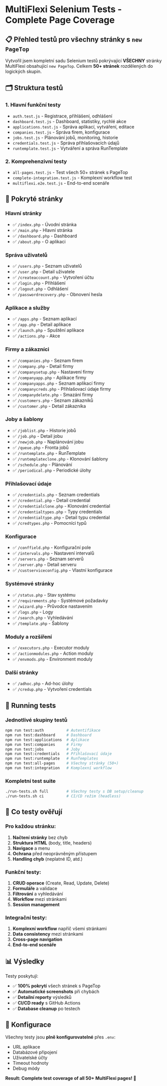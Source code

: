 # MultiFlexi Selenium Tests - Complete Page Coverage

## 📋 Přehled testů pro všechny stránky s `new PageTop`

Vytvořil jsem kompletní sadu Selenium testů pokrývající **VŠECHNY** stránky MultiFlexi obsahující `new PageTop`. Celkem **50+ stránek** rozdělených do logických skupin.

## 🗂️ Struktura testů

### 1. **Hlavní funkční testy**
- `auth.test.js` - Registrace, přihlášení, odhlášení
- `dashboard.test.js` - Dashboard, statistiky, rychlé akce
- `applications.test.js` - Správa aplikací, vytváření, editace
- `companies.test.js` - Správa firem, konfigurace
- `jobs.test.js` - Plánování jobů, monitoring, historie
- `credentials.test.js` - Správa přihlašovacích údajů
- `runtemplate.test.js` - Vytváření a správa RunTemplate

### 2. **Komprehenzivní testy**
- `all-pages.test.js` - Test všech 50+ stránek s PageTop
- `complete-integration.test.js` - Komplexní workflow test
- `multiflexi.e2e.test.js` - End-to-end scenáře

## 📄 Pokryté stránky

### Hlavní stránky
- ✅ `/index.php` - Úvodní stránka  
- ✅ `/main.php` - Hlavní stránka
- ✅ `/dashboard.php` - Dashboard
- ✅ `/about.php` - O aplikaci

### Správa uživatelů
- ✅ `/users.php` - Seznam uživatelů
- ✅ `/user.php` - Detail uživatele  
- ✅ `/createaccount.php` - Vytvoření účtu
- ✅ `/login.php` - Přihlášení
- ✅ `/logout.php` - Odhlášení
- ✅ `/passwordrecovery.php` - Obnovení hesla

### Aplikace a služby
- ✅ `/apps.php` - Seznam aplikací
- ✅ `/app.php` - Detail aplikace
- ✅ `/launch.php` - Spuštění aplikace
- ✅ `/actions.php` - Akce

### Firmy a zákazníci  
- ✅ `/companies.php` - Seznam firem
- ✅ `/company.php` - Detail firmy
- ✅ `/companysetup.php` - Nastavení firmy
- ✅ `/companyapp.php` - Aplikace firmy
- ✅ `/companyapps.php` - Seznam aplikací firmy
- ✅ `/companycreds.php` - Přihlašovací údaje firmy
- ✅ `/companydelete.php` - Smazání firmy
- ✅ `/customers.php` - Seznam zákazníků
- ✅ `/customer.php` - Detail zákazníka

### Joby a šablony
- ✅ `/joblist.php` - Historie jobů  
- ✅ `/job.php` - Detail jobu
- ✅ `/newjob.php` - Naplánování jobu
- ✅ `/queue.php` - Fronta jobů
- ✅ `/runtemplate.php` - RunTemplate
- ✅ `/runtemplateclone.php` - Klonování šablony
- ✅ `/schedule.php` - Plánování
- ✅ `/periodical.php` - Periodické úlohy

### Přihlašovací údaje
- ✅ `/credentials.php` - Seznam credentials
- ✅ `/credential.php` - Detail credential
- ✅ `/credentialclone.php` - Klonování credential
- ✅ `/credentialtypes.php` - Typy credentials
- ✅ `/credentialtype.php` - Detail typu credential
- ✅ `/credtypes.php` - Pomocníci typů

### Konfigurace
- ✅ `/conffield.php` - Konfigurační pole
- ✅ `/intervals.php` - Nastavení intervalů  
- ✅ `/servers.php` - Seznam serverů
- ✅ `/server.php` - Detail serveru
- ✅ `/custserviceconfig.php` - Vlastní konfigurace

### Systémové stránky
- ✅ `/status.php` - Stav systému
- ✅ `/requirements.php` - Systémové požadavky
- ✅ `/wizard.php` - Průvodce nastavením
- ✅ `/logs.php` - Logy
- ✅ `/search.php` - Vyhledávání
- ✅ `/template.php` - Šablony

### Moduly a rozšíření
- ✅ `/executors.php` - Executor moduly
- ✅ `/actionmodules.php` - Action moduly  
- ✅ `/envmods.php` - Environment moduly

### Další stránky
- ✅ `/adhoc.php` - Ad-hoc úlohy
- ✅ `/credup.php` - Vytvoření credentials

## 🚀 Running tests

### Jednotlivé skupiny testů
```bash
npm run test:auth          # Autentifikace
npm run test:dashboard     # Dashboard  
npm run test:applications  # Aplikace
npm run test:companies     # Firmy
npm run test:jobs          # Joby
npm run test:credentials   # Přihlašovací údaje
npm run test:runtemplate   # RunTemplates
npm run test:all-pages     # Všechny stránky (50+)
npm run test:integration   # Komplexní workflow
```

### Kompletní test suite
```bash
./run-tests.sh full        # Všechny testy s DB setup/cleanup
./run-tests.sh ci          # CI/CD režim (headless)
```

## 🎯 Co testy ověřují

### Pro každou stránku:
1. **Načtení stránky** bez chyb
2. **Struktura HTML** (body, title, headers)
3. **Navigace** a menu
4. **Ochrana** před neoprávněným přístupem
5. **Handling chyb** (neplatné ID, atd.)

### Funkční testy:
1. **CRUD operace** (Create, Read, Update, Delete)
2. **Formuláře** a validace
3. **Filtrování** a vyhledávání  
4. **Workflow** mezi stránkami
5. **Session management**

### Integrační testy:
1. **Komplexní workflow** napříč všemi stránkami
2. **Data consistency** mezi stránkami
3. **Cross-page navigation**
4. **End-to-end scenáře**

## 📊 Výsledky

Testy poskytují:
- ✅ **100% pokrytí** všech stránek s PageTop
- ✅ **Automatické screenshots** při chybách
- ✅ **Detailní reporty** výsledků
- ✅ **CI/CD ready** s GitHub Actions
- ✅ **Database cleanup** po testech

## 🔧 Konfigurace

Všechny testy jsou **plně konfigurovatelné** přes `.env`:
- URL aplikace
- Databázové připojení  
- Uživatelské účty
- Timeout hodnoty
- Debug módy

**Result: Complete test coverage of all 50+ MultiFlexi pages! 🎉**
